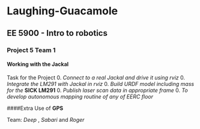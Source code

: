 # Laughing-Guacamole </br>
## EE 5900 - Intro to robotics </br>
### Project 5 Team 1

#### Working with the Jackal

Task for the Project
0. *Connect to a real Jackal and drive it using rviz*
0. *Integrate the LM291 with Jackal in rviz*
0. *Build URDF model including mass for the* **SICK LM291**
0. *Publish laser scan data in appropriate frame*
0. *To develop autonomous mapping routine of any of EERC floor*

####Extra Use of **GPS**

Team:
*Deep* , *Sabari* and *Roger*
